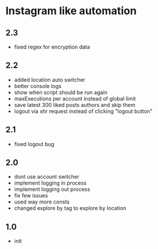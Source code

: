 # Instagram like automation

## 2.3
- fixed regex for encryption data

## 2.2
- added location auto switcher
- better console logs
- show when script should be run again
- maxExecutions per account instead of global limit
- save latest 300 liked posts authors and skip them
- logout via xhr request instead of clicking "logout button"

## 2.1
- fixed logout bug

## 2.0
- dont use account switcher
- implement logging in process
- implement logging out process
- fix few issues
- used way more consts
- changed explore by tag to explore by location

## 1.0
- init